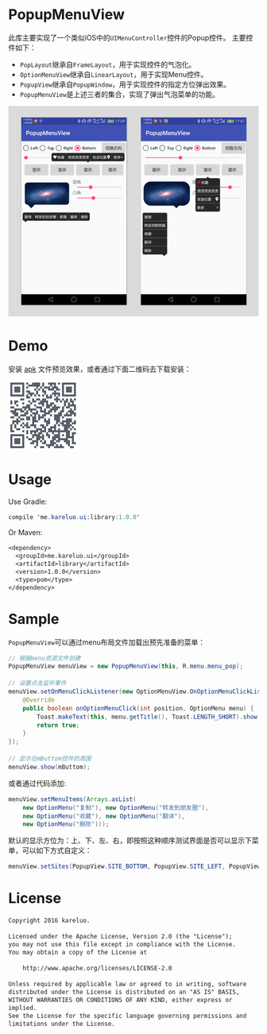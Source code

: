 # PopupMenuView
此库主要实现了一个类似iOS中的`UIMenuController`控件的Popup控件。
主要控件如下：

- `PopLayout`继承自`FrameLayout`，用于实现控件的气泡化。
- `OptionMenuView`继承自`LinearLayout`，用于实现Menu控件。
- `PopupView`继承自`PopupWindow`，用于实现控件的指定方位弹出效果。
- `PopupMenuView`是上述三者的集合，实现了弹出气泡菜单的功能。

![预览图片](/screenshots/preview_image.png)

# Demo
安装 [apk](https://www.pgyer.com/menu) 文件预览效果，或者通过下面二维码去下载安装：

![DEMO下载二维码](/screenshots/code.png)

# Usage

Use Gradle:
``` java
compile 'me.kareluo.ui:library:1.0.0'
```

Or Maven:
``` maven
<dependency>
  <groupId>me.kareluo.ui</groupId>
  <artifactId>library</artifactId>
  <version>1.0.0</version>
  <type>pom</type>
</dependency>
```

# Sample

`PopupMenuView`可以通过menu布局文件加载出预先准备的菜单：

``` java
// 根据menu资源文件创建
PopupMenuView menuView = new PopupMenuView(this, R.menu.menu_pop);

// 设置点击监听事件
menuView.setOnMenuClickListener(new OptionMenuView.OnOptionMenuClickListener() {
    @Override
    public boolean onOptionMenuClick(int position, OptionMenu menu) {
        Toast.makeText(this, menu.getTitle(), Toast.LENGTH_SHORT).show();
        return true;
    }
});

// 显示在mButtom控件的周围
menuView.show(mButtom);
```

或者通过代码添加:

``` java
menuView.setMenuItems(Arrays.asList(
    new OptionMenu("复制"), new OptionMenu("转发到朋友圈"),
    new OptionMenu("收藏"), new OptionMenu("翻译"),
    new OptionMenu("删除")));
```

默认的显示方位为：上、下、左、右，即按照这种顺序测试界面是否可以显示下菜单，可以如下方式自定义：

``` java
menuView.setSites(PopupView.SITE_BOTTOM, PopupView.SITE_LEFT, PopupView.SITE_TOP, PopupView.SITE_RIGHT);
```

# License
``` license
Copyright 2016 kareluo.

Licensed under the Apache License, Version 2.0 (the "License");
you may not use this file except in compliance with the License.
You may obtain a copy of the License at

    http://www.apache.org/licenses/LICENSE-2.0

Unless required by applicable law or agreed to in writing, software
distributed under the License is distributed on an "AS IS" BASIS,
WITHOUT WARRANTIES OR CONDITIONS OF ANY KIND, either express or implied.
See the License for the specific language governing permissions and
limitations under the License.
```